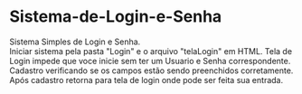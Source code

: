 # Sistema-de-Login-e-Senha
Sistema Simples de Login e Senha.  
Iniciar sistema pela pasta "Login" e o arquivo "telaLogin" em HTML.
Tela de Login impede que voce inicie sem ter um Usuario e Senha correspondente.
Cadastro verificando se os campos estão sendo preenchidos corretamente.
Após cadastro retorna para tela de login onde pode ser feita sua entrada.
